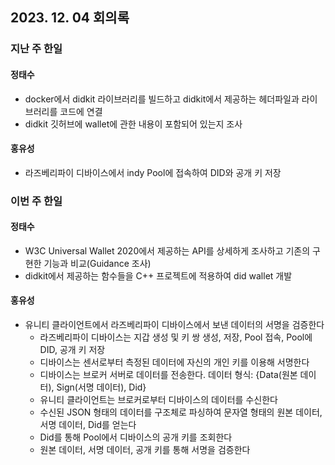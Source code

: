 ## 2023. 12. 04 회의록

### 지난 주 한일

#### 정태수
* docker에서 didkit 라이브러리를 빌드하고 didkit에서 제공하는 헤더파일과 라이브러리를 코드에 연결
* didkit 깃허브에 wallet에 관한 내용이 포함되어 있는지 조사


#### 홍유성
* 라즈베리파이 디바이스에서 indy Pool에 접속하여 DID와 공개 키 저장

### 이번 주 한일
#### 정태수
* W3C Universal Wallet 2020에서 제공하는 API를 상세하게 조사하고 기존의 구현한 기능과 비교(Guidance 조사)
* didkit에서 제공하는 함수들을 C++ 프로젝트에 적용하여 did wallet 개발

#### 홍유성
* 유니티 클라이언트에서 라즈베리파이 디바이스에서 보낸 데이터의 서명을 검증한다
    - 라즈베리파이 디바이스는 지갑 생성 및 키 쌍 생성, 저장, Pool 접속, Pool에 DID, 공개 키 저장
    - 디바이스는 센서로부터 측정된 데이터에 자신의 개인 키를 이용해 서명한다
    - 디바이스는 브로커 서버로 데이터를 전송한다. 데이터 형식: {Data(원본 데이터), Sign(서명 데이터), Did}
    - 유니티 클라이언트는  브로커로부터 디바이스의 데이터를 수신한다
    - 수신된 JSON 형태의 데이터를 구조체로 파싱하여 문자열 형태의 원본 데이터, 서명 데이터, Did를 얻는다
    - Did를 통해 Pool에서 디바이스의 공개 키를 조회한다
    - 원본 데이터, 서명 데이터, 공개 키를 통해 서명을 검증한다




